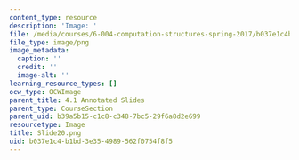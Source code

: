 ```yaml
---
content_type: resource
description: 'Image: '
file: /media/courses/6-004-computation-structures-spring-2017/b037e1c4b1bd3e354989562f0754f8f5_Slide20.png
file_type: image/png
image_metadata:
  caption: ''
  credit: ''
  image-alt: ''
learning_resource_types: []
ocw_type: OCWImage
parent_title: 4.1 Annotated Slides
parent_type: CourseSection
parent_uid: b39a5b15-c1c8-c348-7bc5-29f6a8d2e699
resourcetype: Image
title: Slide20.png
uid: b037e1c4-b1bd-3e35-4989-562f0754f8f5
---
```

